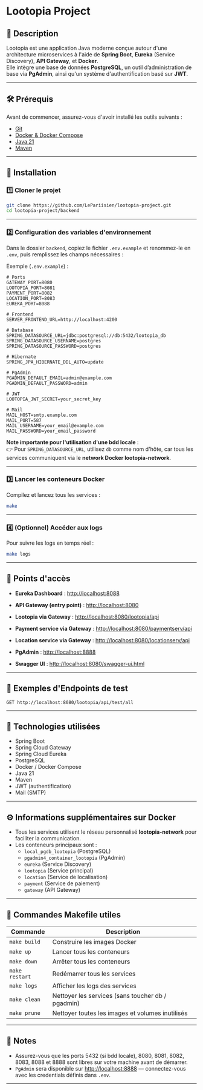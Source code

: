 # Lootopia Project

## 📌 Description

Lootopia est une application Java moderne conçue autour d'une architecture microservices à l'aide de **Spring Boot**, **Eureka** (Service Discovery), **API Gateway**, et **Docker**.  
Elle intègre une base de données **PostgreSQL**, un outil d’administration de base via **PgAdmin**, ainsi qu'un système d'authentification basé sur **JWT**.

---

## 🛠️ Prérequis

Avant de commencer, assurez-vous d'avoir installé les outils suivants :

- [Git](https://git-scm.com/)
- [Docker & Docker Compose](https://www.docker.com/)
- [Java 21](https://jdk.java.net/21/)
- [Maven](https://maven.apache.org/)

---

## 🚀 Installation

### 1️⃣ Cloner le projet

```bash
git clone https://github.com/LePariisien/lootopia-project.git
cd lootopia-project/backend
```

---

### 2️⃣ Configuration des variables d'environnement

Dans le dossier `backend`, copiez le fichier `.env.example` et renommez-le en `.env`, puis remplissez les champs nécessaires :

Exemple (`.env.example`) :

```env
# Ports
GATEWAY_PORT=8080
LOOTOPIA_PORT=8081
PAYMENT_PORT=8082
LOCATION_PORT=8083
EUREKA_PORT=8088

# Frontend
SERVER_FRONTEND_URL=http://localhost:4200

# Database
SPRING_DATASOURCE_URL=jdbc:postgresql://db:5432/lootopia_db
SPRING_DATASOURCE_USERNAME=postgres
SPRING_DATASOURCE_PASSWORD=postgres

# Hibernate
SPRING_JPA_HIBERNATE_DDL_AUTO=update

# PgAdmin
PGADMIN_DEFAULT_EMAIL=admin@example.com
PGADMIN_DEFAULT_PASSWORD=admin

# JWT
LOOTOPIA_JWT_SECRET=your_secret_key

# Mail
MAIL_HOST=smtp.example.com
MAIL_PORT=587
MAIL_USERNAME=your_email@example.com
MAIL_PASSWORD=your_email_password
```

**Note importante pour l'utilisation d'une bdd locale** :  
👉 Pour `SPRING_DATASOURCE_URL`, utilisez `db` comme nom d'hôte, car tous les services communiquent via le **network Docker lootopia-network**.

---

### 3️⃣ Lancer les conteneurs Docker

Compilez et lancez tous les services :

```bash
make
```

---

### 4️⃣ (Optionnel) Accéder aux logs

Pour suivre les logs en temps réel :

```bash
make logs
```

---

## 📡 Points d'accès

- **Eureka Dashboard** : [http://localhost:8088](http://localhost:8088)
- **API Gateway (entry point)** : [http://localhost:8080](http://localhost:8080)
- **Lootopia via Gateway** : [http://localhost:8080/lootopia/api](http://localhost:8080/lootopia/api)
- **Payment service via Gateway** : [http://localhost:8080/paymentserv/api](http://localhost:8080/paymentserv/api)
- **Location service via Gateway** : [http://localhost:8080/locationserv/api](http://localhost:8080/locationserv/api)
- **PgAdmin** : [http://localhost:8888](http://localhost:8888)

- **Swagger UI** : [http://localhost:8080/swagger-ui.html](http://localhost:8080/swagger-ui.html)

---

## 🧪 Exemples d'Endpoints de test

```http
GET http://localhost:8080/lootopia/api/test/all
```

---

## 🧰 Technologies utilisées

- Spring Boot
- Spring Cloud Gateway
- Spring Cloud Eureka
- PostgreSQL
- Docker / Docker Compose
- Java 21
- Maven
- JWT (authentification)
- Mail (SMTP)

---

## ⚙️ Informations supplémentaires sur Docker

- Tous les services utilisent le réseau personnalisé **lootopia-network** pour faciliter la communication.
- Les conteneurs principaux sont :
  - `local_pgdb_lootopia` (PostgreSQL)
  - `pgadmin4_container_lootopia` (PgAdmin)
  - `eureka` (Service Discovery)
  - `lootopia` (Service principal)
  - `location` (Service de localisation)
  - `payment` (Service de paiement)
  - `gateway` (API Gateway)

---

## 🧹 Commandes Makefile utiles

| Commande       | Description                                       |
| -------------- | ------------------------------------------------- |
| `make build`   | Construire les images Docker                      |
| `make up`      | Lancer tous les conteneurs                        |
| `make down`    | Arrêter tous les conteneurs                       |
| `make restart` | Redémarrer tous les services                      |
| `make logs`    | Afficher les logs des services                    |
| `make clean`   | Nettoyer les services (sans toucher db / pgadmin) |
| `make prune`   | Nettoyer toutes les images et volumes inutilisés  |

---

## 📜 Notes

- Assurez-vous que les ports 5432 (si bdd locale), 8080, 8081, 8082, 8083, 8088 et 8888 sont libres sur votre machine avant de démarrer.
- `PgAdmin` sera disponible sur [http://localhost:8888](http://localhost:8888) — connectez-vous avec les credentials définis dans `.env`.

---
